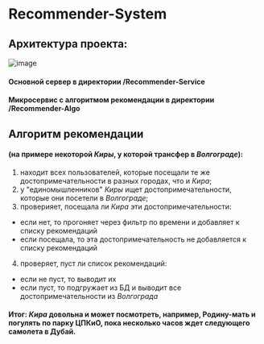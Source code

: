 # Recommender-System
## Архитектура проекта:
![image](https://user-images.githubusercontent.com/57828271/170818365-e008917d-6083-470d-9df8-eceabc877310.png)

#### Основной сервер в директории **/Recommender-Service**
#### Микросервис с алгоритмом рекомендации в директории **/Recommender-Algo**

## Алгоритм рекомендации 
#### (на примере некоторой *Киры*, у которой трансфер в *Волгограде*):
1. находит всех пользователей, которые посещали те же достопримечательности в разных городах, что и *Кира*;
2. у "единомышленников" *Киры* ищет достопримечательности, которые они посетели в *Волгограде*;
3. проверияет, посещала ли *Кира* эти достопримечательности:
 * если нет, то прогоняет через фильтр по времени и добавляет к списку рекомендаций
 * если посещала, то эта достопримечательность не добавляется к списку рекомендаций
4. проверяет, пуст ли список рекомендаций:
 * если не пуст, то выводит их
 * если пуст, то подгружает из БД и выводит все достопримечательности из *Волгограда*

#### Итог: *Кира* довольна и может посмотреть, например, Родину-мать и погулять по парку ЦПКиО, пока несколько часов ждет следующего самолета в Дубай.

